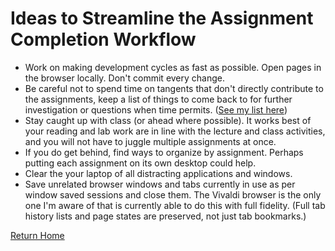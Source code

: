 # Ideas to Streamline the Assignment Completion Workflow

- Work on making development cycles as fast as possible.  Open pages in the browser locally.  Don't commit every change.  
- Be careful not to spend time on tangents that don't directly contribute to the assignments, keep a list of things to come back to for further investigation or questions when time permits. ([See my list here](TODO))
- Stay caught up with class (or ahead where possible).  It works best of your reading and lab work are in line with the lecture and class activities, and you will not have to juggle multiple assignments at once.
- If you do get behind, find ways to organize by assignment.  Perhaps putting each assignment on its own desktop could help.
- Clear the your laptop of all distracting applications and windows.
- Save unrelated browser windows and tabs currently in use as per window saved sessions and close them.  The Vivaldi browser is the only one I'm aware of that is currently able to do this with full fidelity.  (Full tab history lists and page states are preserved, not just tab bookmarks.)

[Return Home](/)